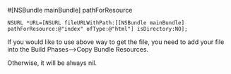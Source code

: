 #[NSBundle mainBundle] pathForResource

    NSURL *URL=[NSURL fileURLWithPath:[[NSBundle mainBundle] pathForResource:@"index" ofType:@"html"] isDirectory:NO];
    
If you would like to use above way to get the file, you need to add your file into the Build Phases-->Copy Bundle Resources.

Otherwise, it will be always nil.